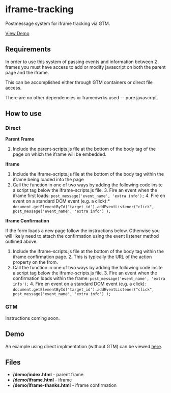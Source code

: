 # iframe-tracking
Postmessage system for iframe tracking via GTM.

[View Demo](https://moxiesozo.github.io/iframe-tracking/)

## Requirements
In order to use this system of passing events and information between 2 frames you must have access to add or modify javascript on both the parent page and the iframe. 

This can be accomplished either through GTM containers or direct file access. 

There are no other dependencies or frameowrks used -- pure javascript.

## How to use

### Direct

**Parent Frame**

1. Include the parent-scripts.js file at the bottom of the body tag of the page on which the iframe will be embedded.


**Iframe** 

1. Include the iframe-scripts.js file at the bottom of the body tag within the iframe being loaded into the page
2. Call the function in one of two ways by adding the following code insite a script tag below the iframe-scripts.js file. 
	3. Fire an event when the iframe first loads: `post_message('event_name', 'extra info');`
	4. Fire en event on a standard DOM event (e.g. a click):* `document.getElementById('target_id').addEventListener("click", post_message('event_name', 'extra info') );
`


**Iframe Confirmation** 

If the form loads a new page follow the instructions below. Otherwise you will likely need to attach the confirmation using the event listener method outlined above. 

1. Include the iframe-scripts.js file at the bottom of the body tag within the iframe confirmation page. 
	2. This is typically the URL of the action property on the from.
2. Call the function in one of two ways by adding the following code insite a script tag below the iframe-scripts.js file. 
	3. Fire an event when the confirmation loads within the frame: `post_message('event_name', 'extra info');`
	4. Fire en event on a standard DOM event (e.g. a click): `document.getElementById('target_id').addEventListener("click", post_message('event_name', 'extra info') );
`
 

### GTM
Instructions coming soon.


## Demo

An example using direct implmentation (without GTM) can be viewed [here](https://moxiesozo.github.io/iframe-tracking/).

## Files

* **/demo/index.html** - parent frame
* **/demo/iframe.html** - iframe
* **/demo/iframe-thanks.html** - iframe confirmation


